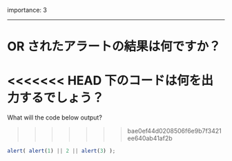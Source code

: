 importance: 3

---

# OR されたアラートの結果は何ですか？

<<<<<<< HEAD
下のコードは何を出力するでしょう？
=======
What will the code below output?
>>>>>>> bae0ef44d0208506f6e9b7f3421ee640ab41af2b

```js
alert( alert(1) || 2 || alert(3) );
```
